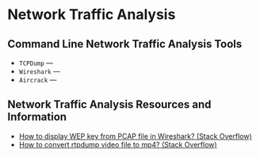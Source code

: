 # Network Traffic Analysis

## Command Line Network Traffic Analysis Tools
- `TCPDump` —
- `Wireshark` — 
- `Aircrack` — 

## Network Traffic Analysis Resources and Information
- [How to display WEP key from PCAP file in Wireshark? (Stack Overflow)](https://stackoverflow.com/questions/55667434/how-to-display-wep-key-from-pcap-file-in-wireshark)
- [How to convert rtpdump video file to mp4? (Stack Overflow)](https://stackoverflow.com/questions/42564983/how-to-convert-rtpdump-video-file-to-mp4)



